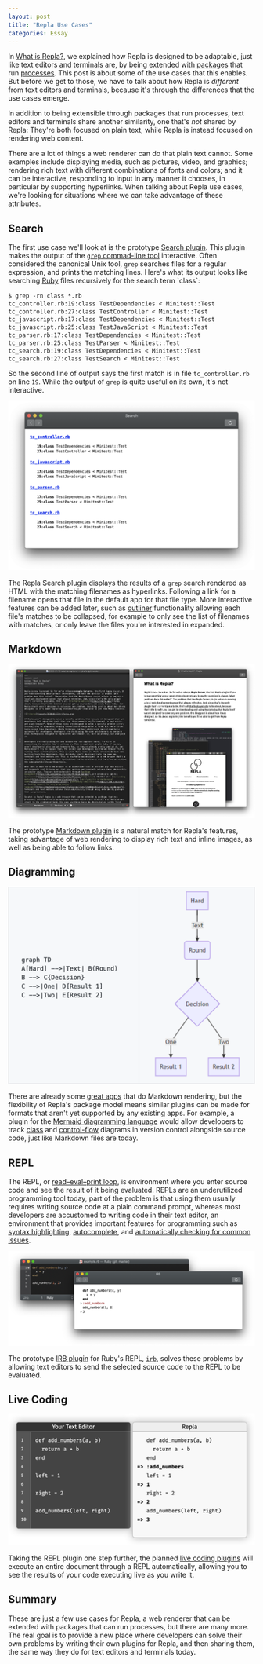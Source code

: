 ```yaml
---
layout: post
title: "Repla Use Cases"
categories: Essay
---
```


In [What is Repla?](/2020/01/13/what-is-repla/), we explained how Repla is designed to be adaptable, just like text editors and terminals are, by being extended with [packages](https://en.wikipedia.org/wiki/Package_manager) that run [processes](https://en.wikipedia.org/wiki/Process_(computing)). This post is about some of the use cases that this enables. But before we get to those, we have to talk about how Repla is *different* from text editors and terminals, because it's through the differences that the use cases emerge.

In addition to being extensible through packages that run processes, text editors and terminals share another similarity, one that's *not* shared by Repla: They're both focused on plain text, while Repla is instead focused on rendering web content.

There are a lot of things a web renderer can do that plain text cannot. Some examples include displaying media, such as pictures, video, and graphics; rendering rich text with different combinations of fonts and colors; and it can be interactive, responding to input in any manner it chooses, in particular by supporting hyperlinks. When talking about Repla use cases, we're looking for situations where we can take advantage of these attributes.

## Search

The first use case we'll look at is the prototype [Search plugin](https://github.com/repla-app/Search.replaplugin). This plugin makes the output of 
the [`grep` commad-line tool](https://en.wikipedia.org/wiki/Grep) interactive. Often considered the canonical Unix tool, `grep` searches files for a regular expression, and prints the matching lines. Here's what its output looks like searching [Ruby](https://en.wikipedia.org/wiki/Ruby_(programming_language)) files recursively for the search term `class`:

	$ grep -rn class *.rb
	tc_controller.rb:19:class TestDependencies < Minitest::Test
	tc_controller.rb:27:class TestController < Minitest::Test
	tc_javascript.rb:17:class TestDependencies < Minitest::Test
	tc_javascript.rb:25:class TestJavaScript < Minitest::Test
	tc_parser.rb:17:class TestDependencies < Minitest::Test
	tc_parser.rb:25:class TestParser < Minitest::Test
	tc_search.rb:19:class TestDependencies < Minitest::Test
	tc_search.rb:27:class TestSearch < Minitest::Test

So the second line of output says the first match is in file `tc_controller.rb` on line `19`. While the output of `grep` is quite useful on its own, it's not interactive.

![Search](/assets/2020-01-13-search.png)

The Repla Search plugin displays the results of a `grep` search rendered as HTML with the matching filenames as hyperlinks. Following a link for a filename opens that file in the default app for that file type. More interactive features can be added later, such as [outliner](https://en.wikipedia.org/wiki/Outliner) functionality allowing each file's matches to be collapsed, for example to only see the list of filenames with matches, or only leave the files you're interested in expanded.
 
## Markdown

![Markdown](/assets/2020-01-13-markdown.png)

The prototype [Markdown plugin](https://github.com/repla-app/Markdown.replaplugin) is a natural match for Repla's features, taking advantage of web rendering to display rich text and inline images, as well as being able to follow links.

## Diagramming

![Mermaid](/assets/2020-01-13-mermaid.png)

There are already some [great apps](https://marked2app.com/) that do Markdown rendering, but the flexibility of Repla's package model means similar plugins can be made for formats that aren't yet supported by any existing apps. For example, a plugin for the [Mermaid diagramming language](https://github.com/mermaid-js/mermaid) would allow developers to track [class](https://en.wikipedia.org/wiki/Data-flow_diagram) and [control-flow](https://en.wikipedia.org/wiki/Control-flow_diagram) diagrams in version control alongside source code, just like Markdown files are today.

## REPL

The REPL, or [read–eval–print loop](https://en.wikipedia.org/wiki/Read%E2%80%93eval%E2%80%93print_loop), is environment where you enter source code and see the result of it being evaluated. REPLs are an underutilized programming tool today, part of the problem is that using them usually requires writing source code at a plain command prompt, whereas most developers are accustomed to writing code in their text editor, an environment that provides important features for programming such as [syntax highlighting](https://en.wikipedia.org/wiki/Syntax_highlighting), [autocomplete](https://en.wikipedia.org/wiki/Autocomplete), and [automatically checking for common issues](https://en.wikipedia.org/wiki/Lint_(software)).

![IRB](/assets/2020-01-13-irb.png)

The prototype [IRB plugin](https://github.com/repla-app/IRB.replaplugin) for Ruby's REPL, [`irb`](https://en.wikipedia.org/wiki/Interactive_Ruby_Shell), solves these problems by allowing text editors to send the selected source code to the REPL to be evaluated.

## Live Coding

![Live Coding](/assets/2020-01-13-live-coding.png)

Taking the REPL plugin one step further, the planned [live coding plugins](https://repla.app/live-coding.html) will execute an entire document through a REPL automatically, allowing you to see the results of your code executing live as you write it.

## Summary

These are just a few use cases for Repla, a web renderer that can be extended with packages that can run processes, but there are many more. The real goal is to provide a new place where developers can solve their own problems by writing their own plugins for Repla, and then sharing them, the same way they do for text editors and terminals today.
